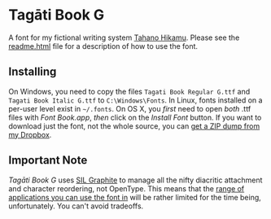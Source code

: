 Tagāti Book G
=============

A font for my fictional writing system [Tahano Hikamu](http://benung.nfshost.com/alphabet). Please see the [readme.html](http://dl.dropbox.com/u/8026017/tagatibookg/readme.html) file for a description of how to use the font.

Installing
----------

On Windows, you need to copy the files `Tagati Book Regular G.ttf` and `Tagati Book Italic G.ttf` to `C:\Windows\Fonts`. In Linux, fonts installed on a per-user level exist in `~/.fonts`. On OS X, you *first* need to open *both* .ttf files with _Font Book.app_, *then* click on the _Install Font_ button. If you want to download just the font, not the whole source, you can [get a ZIP dump from my Dropbox](http://dl.dropbox.com/u/8026017/tagatibookg/tagatibookg.zip).

Important Note
--------------

*Tagāti Book G* uses [SIL Graphite](http://graphite.sil.org) to manage all the nifty diacritic attachment and character reordering, not OpenType. This means that the [range of applications you can use the font in](http://scripts.sil.org/cms/scripts/page.php?site_id=projects&item_id=graphite_apps) will be rather limited for the time being, unfortunately. You can't avoid tradeoffs.
